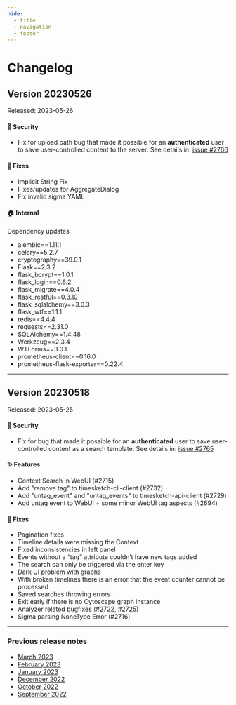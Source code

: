 ```yaml
---
hide:
  - title
  - navigation
  - footer
---
```


# Changelog

## Version 20230526
Released: 2023-05-26

#### 🚨 Security
* Fix for upload path bug that made it possible for an **authenticated** user to save user-controlled content to the server. See details in: [issue #2766](https://github.com/google/timesketch/issues/2766)

#### 🐞 Fixes
* Implicit String Fix
* Fixes/updates for AggregateDialog
* Fix invalid sigma YAML

#### 🏠 Internal
Dependency updates

* alembic==1.11.1
* celery==5.2.7
* cryptography==39.0.1
* Flask==2.3.2
* flask_bcrypt==1.0.1
* flask_login==0.6.2
* flask_migrate==4.0.4
* flask_restful==0.3.10
* flask_sqlalchemy==3.0.3
* flask_wtf==1.1.1
* redis==4.4.4
* requests==2.31.0
* SQLAlchemy==1.4.48
* Werkzeug==2.3.4
* WTForms==3.0.1
* prometheus-client==0.16.0
* prometheus-flask-exporter==0.22.4

---

## Version 20230518
Released: 2023-05-25

#### 🚨 Security
* Fix for bug that made it possible for an **authenticated** user to save user-controlled content as a search template. See details in: [issue #2765](https://github.com/google/timesketch/issues/2765)

#### ✨ Features
* Context Search in WebUI (#2715)
* Add "remove tag" to timesketch-cli-client (#2732)
* Add "untag_event" and "untag_events" to timesketch-api-client (#2729)
* Add untag event to WebUI + some minor WebUI tag aspects (#2694)

#### 🐞 Fixes
* Pagination fixes
* Timeline details were missing the Context
* Fixed inconsistencies in left panel
* Events without a “tag” attribute couldn’t have new tags added
* The search can only be triggered via the enter key
* Dark UI problem with graphs
* With broken timelines there is an error that the event counter cannot be processed
* Saved searches throwing errors
* Exit early if there is no Cytoscape graph instance
* Analyzer related bugfixes (#2722, #2725)
* Sigma parsing NoneType Error (#2716)

---

### Previous release notes
* [March 2023](/changelog/2023-03/)
* [February 2023](/changelog/2023-02/)
* [January 2023](/changelog/2023-01/)
* [December 2022](/changelog/2022-12/)
* [October 2022](/changelog/2022-10/)
* [September 2022](/changelog/2022-09/)
